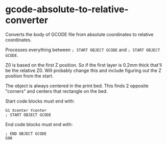 # gcode-absolute-to-relative-converter

Converts the body of GCODE file from absolute coordinates to relative coordinates.

Processes everything between `; START OBJECT GCODE` and `; START OBJECT GCODE`.

Z0 is based on the first Z position. So if the first layer is 0.2mm thick that'll be the relative Z0. Will probably change this and include figuring out the Z position from the start.

The object is always centered in the print bed. This finds 2 opposite "corners" and centers that rectangle on the bed.

Start code blocks must end with:
```gcode
G1 Xcenter Ycenter
; START OBJECT GCODE
```

End code blocks must end with:
```gcode
; END OBJECT GCODE
G90
```
